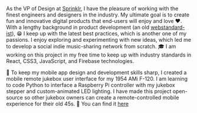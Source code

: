 As the VP of Design at [Sprinklr](https://sprinklr.com), I have the pleasure of working with the finest engineers and designers in the industry. My ultimate goal is to create fun and innovative digital products that end-users will enjoy and love ❤️. With a lengthy background in product development (an old [webstandard-ist](https://developer.mozilla.org/en-US/docs/Learn/Getting_started_with_the_web/The_web_and_web_standards)), 😁 I keep up with the latest best practices, which is another one of my passions. I enjoy exploring and experimenting with new ideas, which led me to develop a social indie music-sharing network from scratch. 🎓 I am working on this project in my free time to keep up with industry standards in React, CSS3, JavaScript, and Firebase technologies.

🎸 To keep my mobile app design and development skills sharp, I created a mobile remote jukebox user interface for my 1954 AMi F-120. I am learning to code Python to interface a Raspberry Pi controller with my jukebox stepper and custom-animated LED lighting.  I have made this project open-source so other jukebox owners can create a remote-controlled mobile experience for their old 45s. 📲 You can find it [here](https://github.com/parrfolio/AMI-F120-Virtual-Remote-React)
